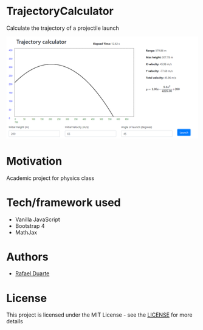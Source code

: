 # TrajectoryCalculator
Calculate the trajectory of a projectile launch

![Overview](./docs/images/Overview.png)

# Motivation
Academic project for physics class

# Tech/framework used
* Vanilla JavaScript
* Bootstrap 4
* MathJax

# Authors
* [Rafael Duarte](https://github.com/Duarte10)

# License
This project is licensed under the MIT License - see the [LICENSE](https://github.com/Duarte10/HealthPlace/blob/main/LICENSE) for more details